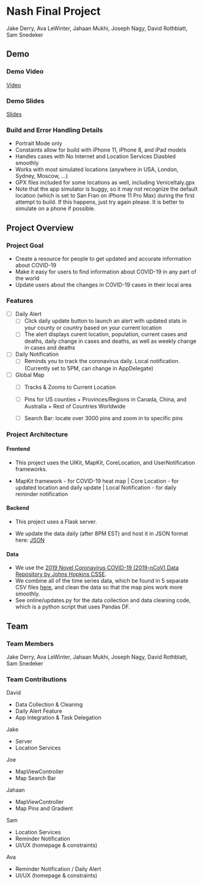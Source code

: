 # Nash Final Project
Jake Derry,  Ava LeWinter, Jahaan Mukhi, Joseph Nagy, David Rothblatt, Sam Snedeker

## Demo

### Demo Video 
[Video](https://drive.google.com/file/d/1G-e2B-u51MD9_V_EXvgqa8-2tQYzi17l/view?usp=sharing)
### Demo Slides 
[Slides](https://docs.google.com/presentation/d/1k_aOUrA9rAgZsCnhqjPoiRdui3HZZuxMIgBJ8S3GMj4/edit?usp=sharing)
### Build and Error Handling Details
- Portrait Mode only
- Constaints allow for build with iPhone 11, iPhone 8, and iPad models
- Handles cases with No Internet and Location Services Diasbled smoothly
- Works with most simulated locations (anywhere in USA, London, Sydney, Moscow, ...)
- GPX files included for some locations as well, including VeniceItaly.gpx
- Note that the app simulator is buggy, so it may not recognize the default location (which is set to San Fran on iPhone 11 Pro Max) during the first attempt to build. If this happens, just try again please. It is better to simulate on a phone if possible. 

## Project Overview 

### Project Goal

- Create a resource for people to get updated and accurate information about COVID-19
- Make it easy for users to find information about COVID-19 in any part of the world 
- Update users about the changes in COVID-19 cases in their local area

### Features

- [ ] Daily Alert
  - [ ] Click daily update button to launch an alert with updated stats in your county or country based on your current location 
  - [ ] The alert displays curent location, population, current cases and deaths, daily change in cases and deaths, as well as weekly change in cases and deaths
- [ ] Daily Notification
  - [ ] Reminds you to track the coronavirus daily. Local notification. (Currently set to 5PM, can change in AppDelegate)
- [ ] Global Map
  - [ ] Tracks & Zooms to Current Location
  - [ ] Pins for US counties + Provinces/Regions in Canada, China, and Australia + Rest of Countries Worldwide
  - [ ] Search Bar: locate over 3000 pins and zoom in to specific pins

  
### Project Architecture

#### Frontend

- This project uses the UIKit, MapKit, CoreLocation, and UserNotification frameworks.

- MapKit framework - for COVID-19 heat map | Core Location - for updated location and daily update | Local Notification - for daily reminder notification

#### Backend

- This project uses a Flask server. 

- We update the data daily (after 8PM EST) and host it in JSON format here: [JSON](https://nash-273721.df.r.appspot.com/map)

#### Data
- We use the [2019 Novel Coronavirus COVID-19 (2019-nCoV) Data Repository by Johns Hopkins CSSE](https://github.com/CSSEGISandData/COVID-19). 
- We combine all of the time series data, which be found in 5 separate CSV files [here](https://github.com/CSSEGISandData/COVID-19/tree/master/csse_covid_19_data/csse_covid_19_time_series), and clean the data so that the map pins work more smoothly. 
- See online/updates.py for the data collection and data cleaning code, which is a python script that uses Pandas DF. 

## Team 

### Team Members 
Jake Derry,  Ava LeWinter, Jahaan Mukhi, Joseph Nagy, David Rothblatt, Sam Snedeker

### Team Contributions 

David
- Data Collection & Cleaning 
- Daily Alert Feature 
- App Integration & Task Delegation

Jake
- Server 
- Location Services

Joe 
- MapViewController
- Map Search Bar

Jahaan 
- MapViewController
- Map Pins and Gradient 

Sam 
- Location Services
- Reminder Notification 
- UI/UX (homepage & constraints)

Ava 
- Reminder Notification / Daily Alert 
- UI/UX (homepage & constraints)


